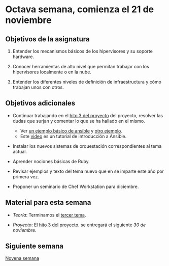 # Octava semana, comienza el 21 de noviembre

## Objetivos de la asignatura

1. Entender los mecanismos básicos de los hipervisores y su soporte
   hardware. 

2. Conocer herramientas de alto nivel que permitan trabajar con los
   hipervisores localmente o en la nube. 

3. Entender los diferentes niveles de definición de infraestructura y
cómo trabajan unos con otros.

## Objetivos adicionales

* Continuar trabajando en el [hito 3 del proyecto](https://jj.github.io/CC/documentos/proyecto/3.Pro) del proyecto, resolver las dudas que surjan y
  comentar lo que se ha hallado en el mismo.
  * Ver
  [un ejemplo básico de ansible](https://github.com/JJ/devops-days/blob/master/stuff/git.playbook.yml) y
  [otro ejemplo](https://github.com/JJ/platzi-docker-vm/blob/master/provision/playbook.yml).
  * Este [video](https://www.youtube.com/watch?v=gFd9aj78_SM) es un tutorial de introducción a Ansible.
  
* Instalar los nuevos sistemas de orquestación correspondientes al
  tema actual.

* Aprender nociones básicas de Ruby.

* Revisar ejemplos y texto del tema nuevo que en se imparte este año
  por primera vez. 

* Proponer un seminario de Chef Workstation para diciembre.

## Material para esta semana

* *Teoría*: Terminamos el
  [tercer tema](http://jj.github.io/CC/documentos/temas/Provision).

* *Proyecto*: El [hito 3 del proyecto](https://jj.github.io/CC/documentos/proyecto/3.Provisionamiento). se
  entregará el siguiente *30 de noviembre*.

## Siguiente semana

[Novena semana](09-semana.md)
